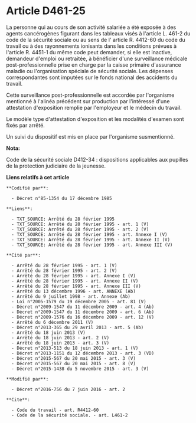 # Article D461-25

La personne qui au cours de son activité salariée a été exposée à des agents cancérogènes figurant dans les tableaux visés à
l'article L. 461-2 du code de la sécurité sociale ou au sens de l'
article R. 4412-60 du code du travail
ou à des rayonnements ionisants dans les conditions prévues à l'article R. 4451-1 du même code  peut demander, si elle est
inactive, demandeur d'emploi ou retraitée, à bénéficier d'une surveillance médicale post-professionnelle prise en charge par
la caisse primaire d'assurance maladie ou l'organisation spéciale de sécurité sociale. Les dépenses correspondantes sont
imputées sur le fonds national des accidents du travail. 

Cette surveillance post-professionnelle est accordée par l'organisme mentionné à l'alinéa précédent sur production par
l'intéressé d'une attestation d'exposition remplie par l'employeur et le médecin du travail. 

Le modèle type d'attestation d'exposition et les modalités d'examen sont fixés par arrêté. 

Un suivi du dispositif est mis en place par l'organisme susmentionné.

**Nota:**

Code de la sécurité sociale D412-34 : dispositions applicables aux pupilles de la protection judiciaire de la jeunesse.

**Liens relatifs à cet article**

	**Codifié par**:

	  - Décret n°85-1354 du 17 décembre 1985

	**Liens**:

	  - TXT_SOURCE: Arrêté du 28 février 1995
	  - TXT_SOURCE: Arrêté du 28 février 1995 - art. 1 (V)
	  - TXT_SOURCE: Arrêté du 28 février 1995 - art. 2 (V)
	  - TXT_SOURCE: Arrêté du 28 février 1995 - art. Annexe I (V)
	  - TXT_SOURCE: Arrêté du 28 février 1995 - art. Annexe II (V)
	  - TXT_SOURCE: Arrêté du 28 février 1995 - art. Annexe III (V)

	**Cité par**:

	  - Arrêté du 28 février 1995 - art. 1 (V)
	  - Arrêté du 28 février 1995 - art. 2 (V)
	  - Arrêté du 28 février 1995 - art. Annexe I (V)
	  - Arrêté du 28 février 1995 - art. Annexe II (V)
	  - Arrêté du 28 février 1995 - art. Annexe III (V)
	  - Arrêté du 13 décembre 1996 - art. ANNEXE (Ab)
	  - Arrêté du 9 juillet 1998 - art. Annexe (Ab)
	  - Loi n°2005-1579 du 19 décembre 2005 - art. 81 (V)
	  - Décret n°2009-1547 du 11 décembre 2009 - art. 4 (Ab)
	  - Décret n°2009-1547 du 11 décembre 2009 - art. 6 (Ab)
	  - Décret n°2009-1576 du 16 décembre 2009 - art. 12 (V)
	  - Arrêté du 6 décembre 2011 (V)
	  - Décret n°2013-365 du 29 avril 2013 - art. 5 (Ab)
	  - Arrêté du 18 juin 2013 (V)
	  - Arrêté du 18 juin 2013 - art. 2 (V)
	  - Arrêté du 18 juin 2013 - art. 3 (V)
	  - Décret n°2013-513 du 18 juin 2013 - art. 1 (V)
	  - Décret n°2013-1151 du 12 décembre 2013 - art. 3 (VD)
	  - Décret n°2015-567 du 20 mai 2015 - art. 3 (V)
	  - Décret n°2015-567 du 20 mai 2015 - art. 8 (V)
	  - Décret n°2015-1438 du 5 novembre 2015 - art. 3 (V)

	**Modifié par**:

	  - Décret n°2016-756 du 7 juin 2016 - art. 2

	**Cite**:

	  - Code du travail - art. R4412-60
	  - Code de la sécurité sociale. - art. L461-2
